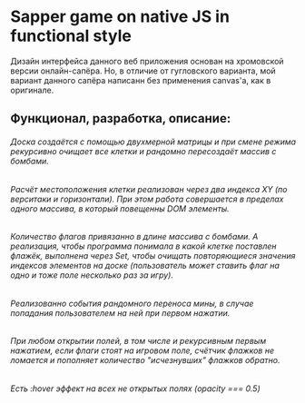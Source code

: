# Sapper game on native JS in functional style

Дизайн интерфейса данного веб приложения основан на хромовской версии онлайн-сапёра.
Но, в отличие от гугловского варианта, мой вариант данного сапёра написанн 
без применения canvas'a, как в оригинале.

  ## Функционал, разработка, описание:

###### Доска создаётся с помощью двухмерной матрицы и при смене режима рекурсивно очищает все клетки и рандомно пересоздаёт массив с бомбами.

###### Расчёт местоположения клетки реализован через два индекса XY (по верситаки и горизонтали). При этом работа совершается в пределах одного массива, в который повещенны DOM элементы.

###### Количество флагов привязанно в длине массива с бомбами. А реализация, чтобы программа понимала в какой клетке поставлен флажёк, выполнена через Set, чтобы очищать повторяющиеся значения индексов элементов на доске (пользователь может ставить флаг на одно и тоже поле несколько раз за игру).

###### Реализованно события рандомного переноса мины, в случае попадания пользователем на ней при первом нажатии.

###### При любом открытии полей, в том числе и рекурсивным первым нажатием, если флаги стоят на игровом поле, счётчик флажков не ломается и пополняет количество "исчезнувших" флажков обратно.

###### Есть :hover эффект на всех не открытых полях (opacity === 0.5)


